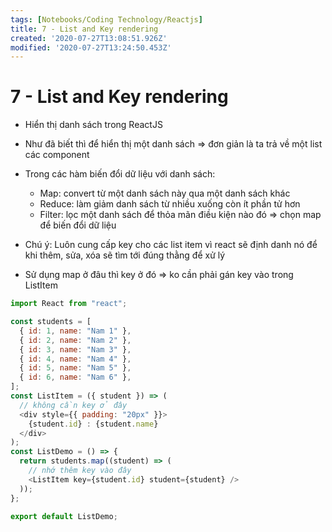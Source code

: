 ```yaml
---
tags: [Notebooks/Coding Technology/Reactjs]
title: 7 - List and Key rendering
created: '2020-07-27T13:08:51.926Z'
modified: '2020-07-27T13:24:50.453Z'
---
```


# 7 - List and Key rendering
- Hiển thị danh sách trong ReactJS
- Như đã biết thì để hiển thị một danh sách => đơn giản là ta trả về một list các component
- Trong các hàm biến đổi dữ liệu với danh sách:
  - Map: convert từ một danh sách này qua một danh sách khác
  - Reduce: làm giảm danh sách từ nhiều xuống còn ít phần tử hơn
  - Filter: lọc một danh sách để thỏa mãn điều kiện nào đó
=> chọn map để biến đổi dữ liệu

- Chú ý: Luôn cung cấp key cho các list item vì react sẽ định danh nó để khi thêm, sửa, xóa sẽ tìm tới đúng thằng để xử lý
- Sử dụng map ở đâu thì key ở đó => ko cần phải gán key vào trong ListItem
```js
import React from "react";

const students = [
  { id: 1, name: "Nam 1" },
  { id: 2, name: "Nam 2" },
  { id: 3, name: "Nam 3" },
  { id: 4, name: "Nam 4" },
  { id: 5, name: "Nam 5" },
  { id: 6, name: "Nam 6" },
];
const ListItem = ({ student }) => (
  // không cần key ở đây
  <div style={{ padding: "20px" }}>
    {student.id} : {student.name}
  </div>
);
const ListDemo = () => {
  return students.map((student) => (
    // nhớ thêm key vào đây
    <ListItem key={student.id} student={student} />
  ));
};

export default ListDemo;

```
